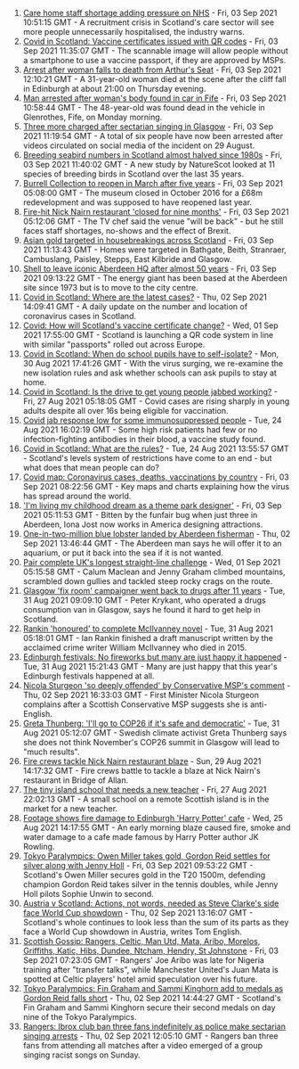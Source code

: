 1. [Care home staff shortage adding pressure on NHS](https://www.bbc.co.uk/news/uk-scotland-58434804?at_medium=RSS&at_campaign=KARANGA) - Fri, 03 Sep 2021 10:51:15 GMT - A recruitment crisis in Scotland's care sector will see more people unnecessarily hospitalised, the industry warns.
2. [Covid in Scotland: Vaccine certificates issued with QR codes](https://www.bbc.co.uk/news/uk-scotland-58426640?at_medium=RSS&at_campaign=KARANGA) - Fri, 03 Sep 2021 11:35:07 GMT - The scannable image will allow people without a smartphone to use a vaccine passport, if they are approved by MSPs.
3. [Arrest after woman falls to death from Arthur's Seat](https://www.bbc.co.uk/news/uk-scotland-edinburgh-east-fife-58436735?at_medium=RSS&at_campaign=KARANGA) - Fri, 03 Sep 2021 12:10:21 GMT - A 31-year-old woman died at the scene after the cliff fall in Edinburgh at about 21:00 on Thursday evening.
4. [Man arrested after woman's body found in car in Fife](https://www.bbc.co.uk/news/uk-scotland-edinburgh-east-fife-58435264?at_medium=RSS&at_campaign=KARANGA) - Fri, 03 Sep 2021 10:58:44 GMT - The 48-year-old was found dead in the vehicle in Glenrothes, Fife, on Monday morning.
5. [Three more charged after sectarian singing in Glasgow](https://www.bbc.co.uk/news/uk-scotland-glasgow-west-58436732?at_medium=RSS&at_campaign=KARANGA) - Fri, 03 Sep 2021 11:19:54 GMT - A total of six people have now been arrested after videos circulated on social media of the incident on 29 August.
6. [Breeding seabird numbers in Scotland almost halved since 1980s](https://www.bbc.co.uk/news/uk-scotland-tayside-central-58414580?at_medium=RSS&at_campaign=KARANGA) - Fri, 03 Sep 2021 11:40:02 GMT - A new study by NatureScot looked at 11 species of breeding birds in Scotland over the last 35 years.
7. [Burrell Collection to reopen in March after five years](https://www.bbc.co.uk/news/uk-scotland-58421389?at_medium=RSS&at_campaign=KARANGA) - Fri, 03 Sep 2021 05:08:00 GMT - The museum closed in October 2016 for a £68m redevelopment and was supposed to have reopened last year.
8. [Fire-hit Nick Nairn restaurant 'closed for nine months'](https://www.bbc.co.uk/news/uk-scotland-tayside-central-58428597?at_medium=RSS&at_campaign=KARANGA) - Fri, 03 Sep 2021 05:12:06 GMT - The TV chef said the venue "will be back" - but he still faces staff shortages, no-shows and the effect of Brexit.
9. [Asian gold targeted in housebreakings across Scotland](https://www.bbc.co.uk/news/uk-scotland-58435259?at_medium=RSS&at_campaign=KARANGA) - Fri, 03 Sep 2021 11:13:43 GMT - Homes were targeted in Bathgate, Beith, Stranraer, Cambuslang, Paisley, Stepps, East Kilbride and Glasgow.
10. [Shell to leave iconic Aberdeen HQ after almost 50 years](https://www.bbc.co.uk/news/uk-scotland-north-east-orkney-shetland-58433134?at_medium=RSS&at_campaign=KARANGA) - Fri, 03 Sep 2021 09:13:22 GMT - The energy giant has been based at the Aberdeen site since 1973 but is to move to the city centre.
11. [Covid in Scotland: Where are the latest cases?](https://www.bbc.co.uk/news/uk-scotland-53511877?at_medium=RSS&at_campaign=KARANGA) - Thu, 02 Sep 2021 14:09:41 GMT - A daily update on the number and location of coronavirus cases in Scotland.
12. [Covid: How will Scotland's vaccine certificate change?](https://www.bbc.co.uk/news/uk-scotland-57519070?at_medium=RSS&at_campaign=KARANGA) - Wed, 01 Sep 2021 17:55:00 GMT - Scotland is launching a QR code system in line with similar "passports" rolled out across Europe.
13. [Covid in Scotland: When do school pupils have to self-isolate?](https://www.bbc.co.uk/news/uk-scotland-58381883?at_medium=RSS&at_campaign=KARANGA) - Mon, 30 Aug 2021 17:41:26 GMT - With the virus surging, we re-examine the new isolation rules and ask whether schools can ask pupils to stay at home.
14. [Covid in Scotland: Is the drive to get young people jabbed working?](https://www.bbc.co.uk/news/uk-scotland-58342389?at_medium=RSS&at_campaign=KARANGA) - Fri, 27 Aug 2021 05:18:05 GMT - Covid cases are rising sharply in young adults despite all over 16s being eligible for vaccination.
15. [Covid jab response low for some immunosuppressed people](https://www.bbc.co.uk/news/health-58317261?at_medium=RSS&at_campaign=KARANGA) - Tue, 24 Aug 2021 16:02:19 GMT - Some high risk patients had few or no infection-fighting antibodies in their blood, a vaccine study found.
16. [Covid in Scotland: What are the rules?](https://www.bbc.co.uk/news/uk-scotland-53166816?at_medium=RSS&at_campaign=KARANGA) - Tue, 24 Aug 2021 13:55:57 GMT - Scotland's levels system of restrictions have come to an end - but what does that mean people can do?
17. [Covid map: Coronavirus cases, deaths, vaccinations by country](https://www.bbc.co.uk/news/world-51235105?at_medium=RSS&at_campaign=KARANGA) - Fri, 03 Sep 2021 08:22:56 GMT - Key maps and charts explaining how the virus has spread around the world.
18. ['I'm living my childhood dream as a theme park designer'](https://www.bbc.co.uk/news/uk-scotland-north-east-orkney-shetland-58308830?at_medium=RSS&at_campaign=KARANGA) - Fri, 03 Sep 2021 05:11:53 GMT - Bitten by the funfair bug when just three in Aberdeen, Iona Jost now works in America designing attractions.
19. [One-in-two-million blue lobster landed by Aberdeen fisherman](https://www.bbc.co.uk/news/uk-scotland-north-east-orkney-shetland-58420028?at_medium=RSS&at_campaign=KARANGA) - Thu, 02 Sep 2021 13:46:44 GMT - The Aberdeen man says he will offer it to an aquarium, or put it back into the sea if it is not wanted.
20. [Pair complete UK's longest straight-line challenge](https://www.bbc.co.uk/news/uk-scotland-58400061?at_medium=RSS&at_campaign=KARANGA) - Wed, 01 Sep 2021 05:15:58 GMT - Calum Maclean and Jenny Graham climbed mountains, scrambled down gullies and tackled steep rocky crags on the route.
21. [Glasgow 'fix room' campaigner went back to drugs after 11 years](https://www.bbc.co.uk/news/uk-scotland-58389161?at_medium=RSS&at_campaign=KARANGA) - Tue, 31 Aug 2021 09:09:10 GMT - Peter Krykant, who operated a drugs consumption van in Glasgow, says he found it hard to get help in Scotland.
22. [Rankin 'honoured' to complete McIlvanney novel](https://www.bbc.co.uk/news/uk-scotland-58389121?at_medium=RSS&at_campaign=KARANGA) - Tue, 31 Aug 2021 05:18:01 GMT - Ian Rankin finished a draft manuscript written by the acclaimed crime writer William McIlvanney who died in 2015.
23. [Edinburgh festivals: No fireworks but many are just happy it happened](https://www.bbc.co.uk/news/uk-scotland-58394733?at_medium=RSS&at_campaign=KARANGA) - Tue, 31 Aug 2021 15:21:43 GMT - Many are just happy that this year's Edinburgh festivals happened at all.
24. [Nicola Sturgeon 'so deeply offended' by Conservative MSP's comment](https://www.bbc.co.uk/news/uk-scotland-58423484?at_medium=RSS&at_campaign=KARANGA) - Thu, 02 Sep 2021 16:33:03 GMT - First Minister Nicola Sturgeon complains after a Scottish Conservative MSP suggests she is anti-English.
25. [Greta Thunberg: 'I'll go to COP26 if it's safe and democratic'](https://www.bbc.co.uk/news/uk-scotland-58388980?at_medium=RSS&at_campaign=KARANGA) - Tue, 31 Aug 2021 05:12:07 GMT - Swedish climate activist Greta Thunberg says she does not think November's COP26 summit in Glasgow will lead to "much results".
26. [Fire crews tackle Nick Nairn restaurant blaze](https://www.bbc.co.uk/news/uk-scotland-58378152?at_medium=RSS&at_campaign=KARANGA) - Sun, 29 Aug 2021 14:17:32 GMT - Fire crews battle to tackle a blaze at Nick Nairn's restaurant in Bridge of Allan.
27. [The tiny island school that needs a new teacher](https://www.bbc.co.uk/news/uk-scotland-58363674?at_medium=RSS&at_campaign=KARANGA) - Fri, 27 Aug 2021 22:02:13 GMT - A small school on a remote Scottish island is in the market for a new teacher.
28. [Footage shows fire damage to Edinburgh 'Harry Potter' cafe](https://www.bbc.co.uk/news/uk-scotland-58333804?at_medium=RSS&at_campaign=KARANGA) - Wed, 25 Aug 2021 14:17:55 GMT - An early morning blaze caused fire, smoke and water damage to a cafe made famous by Harry Potter author JK Rowling.
29. [Tokyo Paralympics: Owen Miller takes gold, Gordon Reid settles for silver along with Jenny Holl](https://www.bbc.co.uk/sport/disability-sport/58432523?at_medium=RSS&at_campaign=KARANGA) - Fri, 03 Sep 2021 09:53:22 GMT - Scotland's Owen Miller secures gold in the T20 1500m, defending champion Gordon Reid takes silver in the tennis doubles, while Jenny Holl pilots Sophie Unwin to second.
30. [Austria v Scotland: Actions, not words, needed as Steve Clarke's side face World Cup showdown](https://www.bbc.co.uk/sport/football/58422025?at_medium=RSS&at_campaign=KARANGA) - Thu, 02 Sep 2021 13:16:07 GMT - Scotland's whole continues to look less than the sum of its parts as they face a World Cup showdown in Austria, writes Tom English.
31. [Scottish Gossip: Rangers, Celtic, Man Utd, Mata, Aribo, Morelos, Griffiths, Katic, Hibs, Dundee, Ntcham, Hendry, St Johnstone](https://www.bbc.co.uk/sport/football/58432172?at_medium=RSS&at_campaign=KARANGA) - Fri, 03 Sep 2021 07:23:05 GMT - Rangers' Joe Aribo was late for Nigeria training after "transfer talks", while Manchester United's Juan Mata is spotted at Celtic players' hotel amid speculation over his future.
32. [Tokyo Paralympics: Fin Graham and Sammi Kinghorn add to medals as Gordon Reid falls short](https://www.bbc.co.uk/sport/disability-sport/58423632?at_medium=RSS&at_campaign=KARANGA) - Thu, 02 Sep 2021 14:44:27 GMT - Scotland's Fin Graham and Sammi Kinghorn secure their second medals on day nine of the Tokyo Paralympics.
33. [Rangers: Ibrox club ban three fans indefinitely as police make sectarian singing arrests](https://www.bbc.co.uk/sport/football/58423675?at_medium=RSS&at_campaign=KARANGA) - Thu, 02 Sep 2021 12:05:10 GMT - Rangers ban three fans from attending all matches after a video emerged of a group singing racist songs on Sunday.
